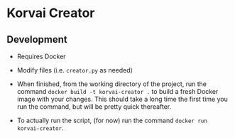 # Korvai Creator

## Development

* Requires Docker

* Modify files (i.e. `creator.py` as needed)

* When finished, from the working directory of the project, run the command `docker build -t korvai-creator .` to build a fresh Docker image with your changes. This should take a long time the first time you run the command, but will be pretty quick thereafter.

* To actually run the script, (for now) run the command `docker run korvai-creator`.
